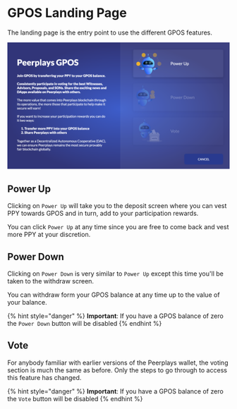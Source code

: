 # GPOS Landing Page

The landing page is the entry point to use the different GPOS features.

![](../../../.gitbook/assets/screen-shot-2020-02-12-at-1.47.42-pm.png)

## Power Up

Clicking on `Power Up` will take you to the deposit screen where you can vest PPY towards GPOS and in turn, add to your participation rewards. 

You can click `Power Up` at any time since you are free to come back and vest more PPY at your discretion.

## Power Down

Clicking on `Power Down` is very similar to `Power Up` except this time you'll be taken to the withdraw screen.

You can withdraw form your GPOS balance at any time up to the value of your balance.

{% hint style="danger" %}
**Important**: If you have a GPOS balance of zero the `Power Down` button will be disabled
{% endhint %}

## Vote

For anybody familiar with earlier versions of the Peerplays wallet, the voting section is much the same as before. Only the steps to go through to access this feature has changed.

{% hint style="danger" %}
**Important**: If you have a GPOS balance of zero the `Vote` button will be disabled
{% endhint %}





